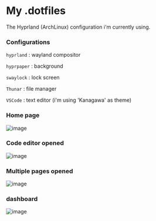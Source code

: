 # My .dotfiles

The Hyprland (ArchLinux) configuration i'm currently using.

### Configurations

```hyprland``` : wayland compositor

```hyprpaper``` : background 

```swaylock``` : lock screen

```Thunar``` : file manager

```VSCode``` : text editor (i'm using 'Kanagawa' as theme)

### Home page

![image](README-images/home.png)

### Code editor opened

![image](README-images/code.png)

### Multiple pages opened

![image](README-images/multiple.png)

### dashboard

![image](README-images/app2.png)


